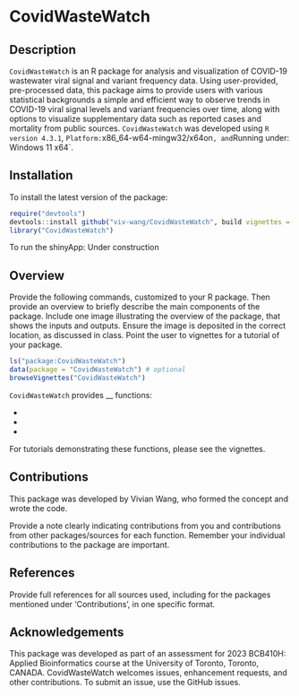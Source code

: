 
<!-- README.md is generated from README.Rmd. Please edit that file -->

# CovidWasteWatch

<!-- badges: start -->
<!-- badges: end -->

## Description

`CovidWasteWatch` is an R package for analysis and visualization of
COVID-19 wastewater viral signal and variant frequency data. Using
user-provided, pre-processed data, this package aims to provide users
with various statistical backgrounds a simple and efficient way to
observe trends in COVID-19 viral signal levels and variant frequencies
over time, along with options to visualize supplementary data such as
reported cases and mortality from public sources. `CovidWasteWatch` was
developed using `R version 4.3.1`,
`Platform:`x86_64-w64-mingw32/x64on`, and`Running under: Windows 11
x64\`.

## Installation

To install the latest version of the package:

``` r
require("devtools")
devtools::install github("viv-wang/CovidWasteWatch", build vignettes = TRUE)
library("CovidWasteWatch")
```

To run the shinyApp: Under construction

## Overview

Provide the following commands, customized to your R package. Then
provide an overview to briefly describe the main components of the
package. Include one image illustrating the overview of the package,
that shows the inputs and outputs. Ensure the image is deposited in the
correct location, as discussed in class. Point the user to vignettes for
a tutorial of your package.

``` r
ls("package:CovidWasteWatch")
data(package = "CovidWasteWatch") # optional
browseVignettes("CovidWasteWatch") 
```

`CovidWasteWatch` provides \_\_ functions:

- 
- 
- 

For tutorials demonstrating these functions, please see the vignettes.

## Contributions

This package was developed by Vivian Wang, who formed the concept and
wrote the code.

Provide a note clearly indicating contributions from you and
contributions from other packages/sources for each function. Remember
your individual contributions to the package are important.

## References

Provide full references for all sources used, including for the packages
mentioned under ‘Contributions’, in one specific format.

## Acknowledgements

This package was developed as part of an assessment for 2023 BCB410H:
Applied Bioinformatics course at the University of Toronto, Toronto,
CANADA. CovidWasteWatch welcomes issues, enhancement requests, and other
contributions. To submit an issue, use the GitHub issues.
